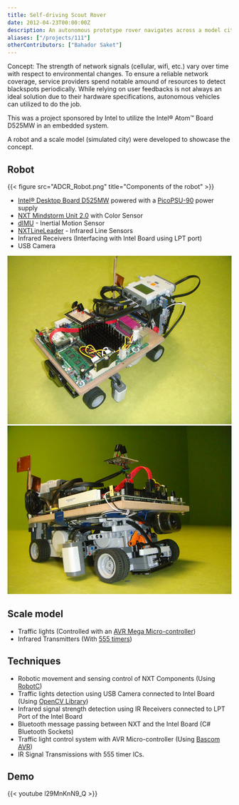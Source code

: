 ```yaml
---
title: Self-driving Scout Rover
date: 2012-04-23T00:00:00Z
description: An autonomous prototype rover navigates across a model city, respecting traffic lights while following a predefined route to periodically collect data.
aliases: ["/projects/111"]
otherContributors: ["Bahador Saket"]
---
```


Concept: The strength of network signals (cellular, wifi, etc.) vary over time with respect to environmental changes. To ensure a reliable network coverage, service providers spend notable amound of resources to detect blackspots periodically. While relying on user feedbacks is not always an ideal solution due to their hardware specifications, autonomous vehicles can utilized to do the job.

This was a project sponsored by Intel to utilize the Intel® Atom™ Board D525MW in an embedded system.

A robot and a scale model (simulated city) were developed to showcase the concept.

## Robot
{{< figure src="ADCR_Robot.png" title="Components of the robot" >}}

-   [Intel® Desktop Board D525MW](http://www.intel.my/content/www/us/en/motherboards/desktop-motherboards/desktop-board-d525mw.html)  powered with a  [PicoPSU-90](http://www.mini-box.com/picoPSU-90)  power supply
-   [NXT Mindstorm Unit 2.0](http://en.wikipedia.org/wiki/Lego_Mindstorms_NXT)  with Color Sensor
-   [dIMU](http://www.dexterindustries.com/dIMU.html)  - Inertial Motion Sensor
-   [NXTLineLeader](http://www.mindsensors.com/index.php?module=pagemaster&PAGE_user_op=view_page&PAGE_id=111)  - Infrared Line Sensors
-   Infrared Receivers (Interfacing with Intel Board using LPT port)
-   USB Camera

![](selfdriving_robot_1_tn.jpg)
![](selfdriving_robot_2_tn.jpg)


## Scale model

-   Traffic lights (Controlled with an  [AVR Mega Micro-controller](http://www.atmel.com/products/microcontrollers/avr/megaavr.aspx))
-   Infrared Transmitters (With  [555 timers](http://en.wikipedia.org/wiki/555_timer_IC))

## Techniques

-   Robotic movement and sensing control of NXT Components (Using  [RobotC](http://www.robotc.net/))
-   Traffic lights detection using USB Camera connected to Intel Board (Using  [OpenCV Library](http://opencv.willowgarage.com/wiki/))
-   Infrared signal strength detection using IR Receivers connected to LPT Port of the Intel Board
-   Bluetooth message passing between NXT and the Intel Board (C# Bluetooth Sockets)
-   Traffic light control system with AVR Micro-controller (Using  [Bascom AVR](http://www.mcselec.com/index.php?option=com_content&task=view&id=14&Itemid=41))
-   IR Signal Transmissions with 555 timer ICs.

## Demo
{{< youtube l29MnKnN9_Q >}}

<!-- ## Report
[Autonomous_Data_Collector_Robot.pdf](Autonomous_Data_Collector_Robot.pdf) -->